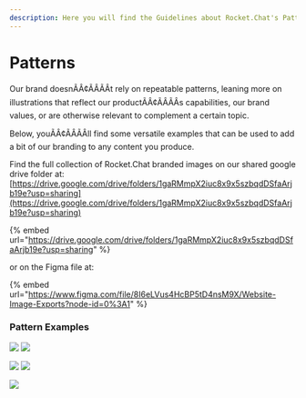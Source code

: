```yaml
---
description: Here you will find the Guidelines about Rocket.Chat's Patterns
---
```


# Patterns

Our brand doesnÃÂ¢ÃÂÃÂt rely on repeatable patterns, leaning more on illustrations that reflect our productÃÂ¢ÃÂÃÂs capabilities, our brand values, or are otherwise relevant to complement a certain topic.

Below, youÃÂ¢ÃÂÃÂll find some versatile examples that can be used to add a bit of our branding to any content you produce.

Find the full collection of Rocket.Chat branded images on our shared google drive folder at:\
[https://drive.google.com/drive/folders/1gaRMmpX2iuc8x9x5szbqdDSfaArjb19e?usp=sharing](https://drive.google.com/drive/folders/1gaRMmpX2iuc8x9x5szbqdDSfaArjb19e?usp=sharing)

{% embed url="https://drive.google.com/drive/folders/1gaRMmpX2iuc8x9x5szbqdDSfaArjb19e?usp=sharing" %}

or on the Figma file at:

{% embed url="https://www.figma.com/file/8I6eLVus4HcBP5tD4nsM9X/Website-Image-Exports?node-id=0%3A1" %}

### Pattern Examples

![](<../../../.gitbook/assets/image (668).png>) ![](<../../../.gitbook/assets/image (689).png>)

![](<../../../.gitbook/assets/image (647) (1).png>) ![](<../../../.gitbook/assets/image (681).png>)

![](<../../../.gitbook/assets/image (646) (1).png>)
